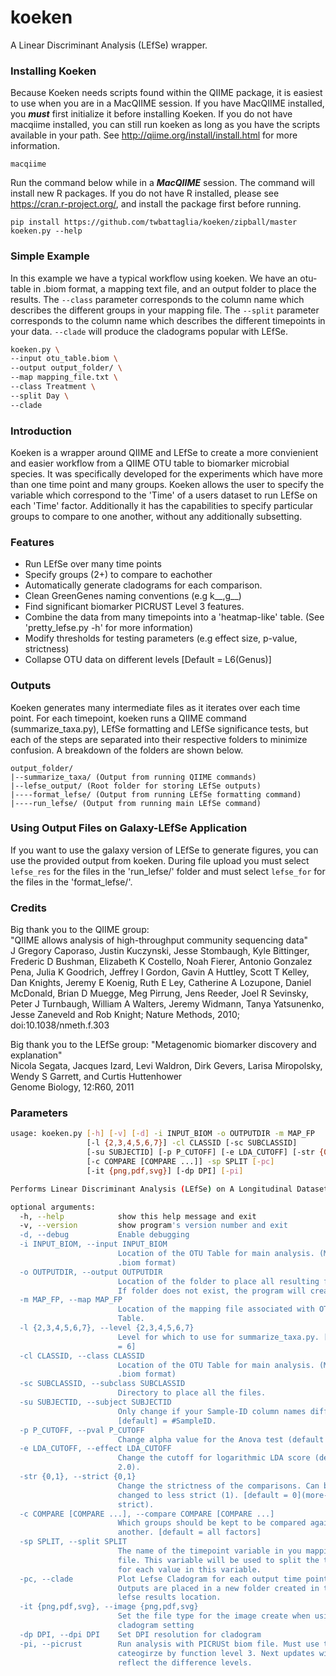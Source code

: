 # koeken
A Linear Discriminant Analysis (LEfSe) wrapper.


### Installing Koeken
Because Koeken needs scripts found within the QIIME package, it is easiest to use when you are in a MacQIIME session. If you have MacQIIME installed, you ***must*** first initialize it before installing Koeken. If you do not have macqiime installed, you can still run koeken as long as you have the scripts available in your path. See http://qiime.org/install/install.html for more information.  
```shell
macqiime
```

Run the command below while in a ***MacQIIME*** session. The command will install new R packages. If you do not have R installed, please see https://cran.r-project.org/, and install the package first before running.  
```shell
pip install https://github.com/twbattaglia/koeken/zipball/master
koeken.py --help
```

### Simple Example
In this example we have a typical workflow using koeken. We have an otu-table in .biom format, a mapping text file, and an output folder to place the results. The ```--class``` parameter corresponds to the column name which describes the different groups in your mapping file. The ```--split``` parameter corresponds to the column name which describes the different timepoints in your data. ```--clade``` will produce the cladograms popular with LEfSe.

```bash
koeken.py \
--input otu_table.biom \
--output output_folder/ \
--map mapping_file.txt \
--class Treatment \
--split Day \
--clade 
```

### Introduction
Koeken is a wrapper around QIIME and LEfSe to create a more convienient and easier workflow from a QIIME OTU table to biomarker microbial species. It was specifically developed for the experiments which have more than one time point and many groups. Koeken allows the user to specify the variable which correspond to the 'Time' of a users dataset to run LEfSe on each 'Time' factor. Additionally it has the capabilities to specify particular groups to compare to one another, without any additionally subsetting. 

### Features
* Run LEfSe over many time points
* Specify groups (2+) to compare to eachother
* Automatically generate cladograms for each comparison.
* Clean GreenGenes naming conventions (e.g k__,g__)
* Find significant biomarker PICRUST Level 3 features.
* Combine the data from many timepoints into a 'heatmap-like' table. (See 'pretty_lefse.py -h' for more information)
* Modify thresholds for testing parameters (e.g effect size, p-value, strictness)
* Collapse OTU data on different levels [Default = L6(Genus)]

### Outputs
Koeken generates many intermediate files as it iterates over each time point. For each timepoint, koeken runs a QIIME command (summarize_taxa.py), LEfSe formatting and LEfSe significance tests, but each of the steps are separated into their respective folders to minimize confusion. A breakdown of the folders are shown below.
  
```
output_folder/  
|--summarize_taxa/ (Output from running QIIME commands)  
|--lefse_output/ (Root folder for storing LEfSe outputs)
|----format_lefse/ (Output from running LEfSe formatting command)
|----run_lefse/ (Output from running main LEfSe command) 

```
### Using Output Files on Galaxy-LEfSe Application
If you want to use the galaxy version of LEfSe to generate figures, you can use the provided output from koeken. During file upload you must select ```lefse_res``` for the files in the 'run_lefse/' folder and must select ```lefse_for``` for the files in the 'format_lefse/'.


### Credits
Big thank you to the QIIME group:  
"QIIME allows analysis of high-throughput community sequencing data"  
    J Gregory Caporaso, Justin Kuczynski, Jesse Stombaugh, Kyle Bittinger, Frederic D Bushman, Elizabeth K Costello, Noah Fierer, Antonio Gonzalez Pena, Julia K Goodrich, Jeffrey I Gordon, Gavin A Huttley, Scott T Kelley, Dan Knights, Jeremy E Koenig, Ruth E Ley, Catherine A Lozupone, Daniel McDonald, Brian D Muegge, Meg Pirrung, Jens Reeder, Joel R Sevinsky, Peter J Turnbaugh, William A Walters, Jeremy Widmann, Tanya Yatsunenko, Jesse Zaneveld and Rob Knight; Nature Methods, 2010;   doi:10.1038/nmeth.f.303  

Big thank you to the LEfSe group:
"Metagenomic biomarker discovery and explanation"  
Nicola Segata, Jacques Izard, Levi Waldron, Dirk Gevers, Larisa Miropolsky, Wendy S Garrett, and Curtis Huttenhower  
Genome Biology, 12:R60, 2011  


### Parameters
```bash
usage: koeken.py [-h] [-v] [-d] -i INPUT_BIOM -o OUTPUTDIR -m MAP_FP
                 [-l {2,3,4,5,6,7}] -cl CLASSID [-sc SUBCLASSID]
                 [-su SUBJECTID] [-p P_CUTOFF] [-e LDA_CUTOFF] [-str {0,1}]
                 [-c COMPARE [COMPARE ...]] -sp SPLIT [-pc]
                 [-it {png,pdf,svg}] [-dp DPI] [-pi]

Performs Linear Discriminant Analysis (LEfSe) on A Longitudinal Dataset.

optional arguments:
  -h, --help            show this help message and exit
  -v, --version         show program's version number and exit
  -d, --debug           Enable debugging
  -i INPUT_BIOM, --input INPUT_BIOM
                        Location of the OTU Table for main analysis. (Must be
                        .biom format)
  -o OUTPUTDIR, --output OUTPUTDIR
                        Location of the folder to place all resulting files.
                        If folder does not exist, the program will create it.
  -m MAP_FP, --map MAP_FP
                        Location of the mapping file associated with OTU
                        Table.
  -l {2,3,4,5,6,7}, --level {2,3,4,5,6,7}
                        Level for which to use for summarize_taxa.py. [default
                        = 6]
  -cl CLASSID, --class CLASSID
                        Location of the OTU Table for main analysis. (Must be
                        .biom format)
  -sc SUBCLASSID, --subclass SUBCLASSID
                        Directory to place all the files.
  -su SUBJECTID, --subject SUBJECTID
                        Only change if your Sample-ID column names differs.
                        [default] = #SampleID.
  -p P_CUTOFF, --pval P_CUTOFF
                        Change alpha value for the Anova test (default 0.05)
  -e LDA_CUTOFF, --effect LDA_CUTOFF
                        Change the cutoff for logarithmic LDA score (default
                        2.0).
  -str {0,1}, --strict {0,1}
                        Change the strictness of the comparisons. Can be
                        changed to less strict (1). [default = 0](more-
                        strict).
  -c COMPARE [COMPARE ...], --compare COMPARE [COMPARE ...]
                        Which groups should be kept to be compared against one
                        another. [default = all factors]
  -sp SPLIT, --split SPLIT
                        The name of the timepoint variable in you mapping
                        file. This variable will be used to split the table
                        for each value in this variable.
  -pc, --clade          Plot Lefse Cladogram for each output time point.
                        Outputs are placed in a new folder created in the
                        lefse results location.
  -it {png,pdf,svg}, --image {png,pdf,svg}
                        Set the file type for the image create when using
                        cladogram setting
  -dp DPI, --dpi DPI    Set DPI resolution for cladogram
  -pi, --picrust        Run analysis with PICRUSt biom file. Must use the
                        cateogirze by function level 3. Next updates will
                        reflect the difference levels.
```
